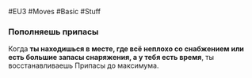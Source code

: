 #EU3 #Moves #Basic #Stuff
### Пополняешь припасы
Когда **ты находишься в месте, где всё неплохо со снабжением или есть большие запасы снаряжения, а у тебя есть время**, ты восстанавливаешь Припасы до максимума.